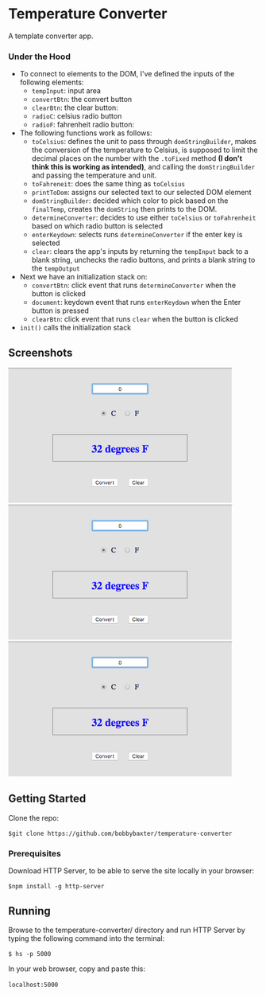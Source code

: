 # Temperature Converter
A template converter app.

### Under the Hood
- To connect to elements to the DOM, I've defined the inputs of the following elements:
  - `tempInput`: input area
  - `convertBtn`: the convert button
  - `clearBtn`: the clear button: 
  - `radioC`: celsius radio button
  - `radioF`: fahrenheit radio button: 
- The following functions work as follows:
  - `toCelsius`: defines the unit to pass through `domStringBuilder`, makes the conversion of the temperature to Celsius, is supposed to limit the decimal places on the number with the `.toFixed` method **(I don't think this is working as intended)**, and calling the `domStringBuilder` and passing the temperature and unit.
  - `toFahreneit`: does the same thing as `toCelsius`
  - `printToDom`: assigns our selected text to our selected DOM element
  - `domStringBuilder`: decided which color to pick based on the `finalTemp`, creates the `domString` then prints to the DOM.
  - `determineConverter`: decides to use either `toCelsius` or `toFahrenheit` based on which radio button is selected
  - `enterKeydown`: selects runs `determineConverter` if the enter key is selected
  - `clear`: clears the app's inputs by returning the `tempInput` back to a blank string, unchecks the radio buttons, and prints a blank string to the `tempOutput`
- Next we have an initialization stack on:
  - `convertBtn`: click event that runs `determineConverter` when the button is clicked
  - `document`: keydown event that runs `enterKeydown` when the Enter button is pressed
  - `clearBtn`: click event that runs `clear` when the button is clicked
- `init()` calls the initialization stack

## Screenshots
![image of temperature converter website with cold input](https://raw.githubusercontent.com/bobbybaxter/temperature-converter/master/img/temp-conv-screenshot1.png)
![image of temperature converter website with normal input](https://raw.githubusercontent.com/bobbybaxter/temperature-converter/master/img/temp-conv-screenshot1.png)
![image of temperature converter website with hot input](https://raw.githubusercontent.com/bobbybaxter/temperature-converter/master/img/temp-conv-screenshot1.png)

## Getting Started
Clone the repo:
```
$git clone https://github.com/bobbybaxter/temperature-converter
```

### Prerequisites
Download HTTP Server, to be able to serve the site locally in your browser:
```
$npm install -g http-server
```

## Running
Browse to the temperature-converter/ directory and run HTTP Server by typing the following command into the terminal:
```
$ hs -p 5000
```

In your web browser, copy and paste this:

 `localhost:5000`